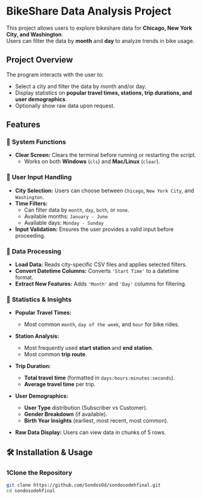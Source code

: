 # BikeShare Data Analysis Project

This project allows users to explore bikeshare data for **Chicago, New York City, and Washington**.  
Users can filter the data by **month** and **day** to analyze trends in bike usage.

## Project Overview
The program interacts with the user to:
- Select a city and filter the data by month and/or day.
- Display statistics on **popular travel times, stations, trip durations, and user demographics**.
- Optionally show raw data upon request.

## Features
### 🔹 **System Functions**
- **Clear Screen:** Clears the terminal before running or restarting the script.
  - Works on both **Windows** (`cls`) and **Mac/Linux** (`clear`).

### 🔹 **User Input Handling**
- **City Selection:** Users can choose between `Chicago`, `New York City`, and `Washington`.
- **Time Filters:** 
  - Can filter data by `month`, `day`, `both`, or `none`.
  - Available months: `January - June`
  - Available days: `Monday - Sunday`
- **Input Validation:** Ensures the user provides a valid input before proceeding.

### 🔹 **Data Processing**
- **Load Data:** Reads city-specific CSV files and applies selected filters.
- **Convert Datetime Columns:** Converts `'Start Time'` to a datetime format.
- **Extract New Features:** Adds `'Month'` and `'Day'` columns for filtering.

### 🔹 **Statistics & Insights**
- **Popular Travel Times:**
  - Most common `month`, `day of the week`, and `hour` for bike rides.
- **Station Analysis:**
  - Most frequently used **start station** and **end station**.
  - Most common **trip route**.
- **Trip Duration:**
  - **Total travel time** (formatted in `days:hours:minutes:seconds`).
  - **Average travel time** per trip.
- **User Demographics:**
  - **User Type** distribution (Subscriber vs Customer).
  - **Gender Breakdown** (if available).
  - **Birth Year Insights** (earliest, most recent, most common).

- **Raw Data Display:** Users can view data in chunks of 5 rows.

## 🛠 Installation & Usage
### **1️Clone the Repository**
```bash
git clone https://github.com/SondosOd/sondosodehfinal.git
cd sondosodehfinal

